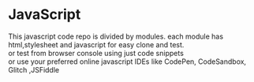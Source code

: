 # JavaScript
This javascript code repo is divided by modules. each module has html,stylesheet and javascript for easy clone and test.
<br>
or test from browser console  using just code snippets
<br>
or use your preferred online javascript IDEs like CodePen, CodeSandbox, Glitch ,JSFiddle

